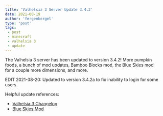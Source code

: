 ```yaml
---
title: 'Valhelsia 3 Server Update 3.4.2'
date: 2021-08-19
author: 'fergenbergel'
type: 'post'
tags: 
 - post
 - minecraft
 - valhelsia 3
 - update
---
```


The Valhelsia 3 server has been updated to version 3.4.2! More pumpkin foods, a bunch of mod updates, Bamboo Blocks mod, the Blue Skies mod for a couple more dimensions, and more. 

EDIT 2021-08-20:
Updated to version 3.4.2a to fix inability to login for some users.

Helpful update references:
- [Valhelsia 3 Changelog][1]
- [Blue Skies Mod][2]

[1]: <https://wiki.valhelsia.net/modpacks/valhelsia-3/changelog> "Valhelsia 3 Changelog"
[2]: <https://www.curseforge.com/minecraft/mc-mods/blue-skies> "Blue Skies Curseforge Page"
